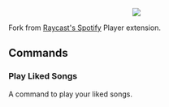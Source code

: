 <p align="center">
   <img src="https://user-images.githubusercontent.com/372831/227213056-29a98faf-f897-4cd0-9c39-ca8f218a4190.png">
 </p>

Fork from [Raycast's Spotify](https://www.raycast.com/mattisssa/spotify-player) Player extension.

## Commands

### Play Liked Songs

A command to play your liked songs.
